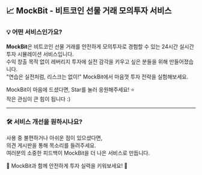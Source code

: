 ## 📈 **MockBit** - 비트코인 선물 거래 모의투자 서비스


### 💡 어떤 서비스인가요?
**MockBit**은 비트코인 선물 거래를 안전하게 모의투자로 경험할 수 있는 24시간 실시간 투자 시뮬레이션 서비스입니다.  
수익 창출 목적 없이 레버리지 투자에 실전 감각을 키우고 싶은 분들을 위해 만들어졌습니다.  
"연습은 실전처럼, 리스크는 없이!" MockBit에서 마음껏 투자 전략을 실험해보세요.

MockBit이 마음에 드셨다면, Star를 눌러 응원해주세요! ⭐️  
작은 관심이 큰 힘이 됩니다 :)

---
### 🛠 서비스 개선을 원하시나요?
사용 중 불편하거나 아쉬운 점이 있으셨다면,  
의견 게시판을 통해 목소리를 들려주세요.  
여러분의 소중한 피드백이 MockBit을 더 나은 서비스로 만듭니다.

🙏 MockBit과 함께 안전하게 투자 실력을 키워보세요! 🚀
